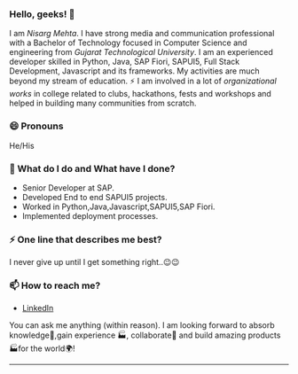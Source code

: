 ### Hello, geeks! 👋

I am _Nisarg Mehta_. I have strong media and communication professional with a Bachelor of Technology focused in Computer Science and engineering from _Gujarat Technological University_. I am an experienced developer skilled in Python, Java, SAP Fiori, SAPUI5, Full Stack Development, Javascript and its frameworks. My activities are much beyond my stream of education. ⚡ I am involved in a lot of *organizational works* in college related to clubs, hackathons, fests and workshops and helped in building many communities from scratch.

### 😄 Pronouns
He/His

### 🌱 What do I do and What have I done? 

- Senior Developer at SAP.
- Developed End to end SAPUI5 projects.
- Worked in Python,Java,Javascript,SAPUI5,SAP Fiori.
- Implemented deployment processes.

### ⚡ One line that describes me best? 
I never give up until I get something right..😉😉

### 📫 How to reach me?
- [LinkedIn](https://www.linkedin.com/in/nisarg-mehta-89571b118/) 

You can ask me anything (within reason). I am looking forward to absorb knowledge🧠,gain experience 🏭, collaborate🤝 and build amazing products 🏭for the world🌍!


***


<!--
**Nickcasm/Nickcasm** is a ✨ _special_ ✨ repository because its `README.md` (this file) appears on your GitHub profile.

Here are some ideas to get you started:

- 🔭 I’m currently working on ...
- 🌱 I’m currently learning ...
- 👯 I’m looking to collaborate on ...
- 🤔 I’m looking for help with ...
- 💬 Ask me about ...
- 📫 How to reach me: ...
- 😄 Pronouns: ...
- ⚡ Fun fact: ...
-->
